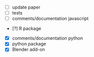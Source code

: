 -   [ ] update paper
-   [ ] tests
-   [ ] comments/documentation javascript
-   [?] R package
-   [x] comments/documentation python
-   [x] python package
-   [x] Blender add-on

